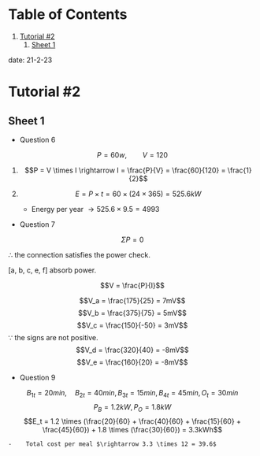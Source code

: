 
# Table of Contents

1.  [Tutorial #2](#org68dbda4)
    1.  [Sheet 1](#org3c8d36c)

date: 21-2-23


<a id="org68dbda4"></a>

# Tutorial #2


<a id="org3c8d36c"></a>

## Sheet 1

-   Question 6

$$P = 60w, \qquad V = 120$$

1.  $$P = V \times I \rightarrow I = \frac{P}{V} = \frac{60}{120} = \frac{1}{2}$$
2.  $$E = P \times t = 60 \times (24 \times 365) = 525.6kW$$

    - Energy per year $\rightarrow 525.6 \times 9.5 = 4993$

-   Question 7

$$\Sigma P = 0$$

$\therefore$ the connection satisfies the power check.

[a, b, c, e, f] absorb power.

$$V = \frac{P}{I}$$

$$V_a = \frac{175}{25} = 7mV$$
$$V_b = \frac{375}{75} = 5mV$$
$$V_c = \frac{150}{-50} = 3mV$$ $\because$ the signs are not positive.
$$V_d = \frac{320}{40} = -8mV$$
$$V_e = \frac{160}{20} = -8mV$$

-   Question 9

$$B_{1t} = 20 min, \quad B_{2t} = 40 min, B_{3t} = 15 min, B_{4t} = 45 min, O_t = 30 min$$
$$P_B = 1.2kW, P_O = 1.8kW$$
$$E_t = 1.2 \times (\frac{20}{60} + \frac{40}{60} + \frac{15}{60} + \frac{45}{60}) + 1.8 \times (\frac{30}{60}) = 3.3kWh$$

    -    Total cost per meal $\rightarrow 3.3 \times 12 = 39.6$

